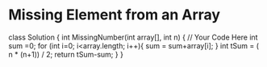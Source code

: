 # Missing Element from an Array 
class Solution {
    int MissingNumber(int array[], int n) {
        // Your Code Here
        int sum =0;
        for (int i=0; i<array.length; i++){
            sum = sum+array[i];
        }
        int tSum = ( n * (n+1)) / 2;
        return tSum-sum;
    }
}
